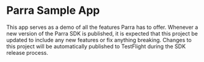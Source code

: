 # Parra Sample App

This app serves as a demo of all the features Parra has to offer. Whenever a new version of the Parra SDK is published, it is expected that this project be updated to include any new features or fix anything breaking. Changes to this project will be automatically published to TestFlight during the SDK release process.
